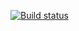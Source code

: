 [![Build status](https://ci.appveyor.com/api/projects/status/5dtmu1j09rxj6utq?svg=true)](https://ci.appveyor.com/project/DurckinaMilana/arraybuffer-math)